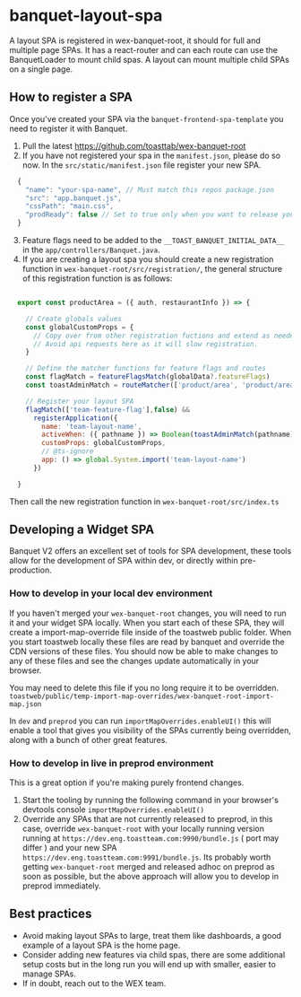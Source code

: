 # banquet-layout-spa

A layout SPA is registered in wex-banquet-root, it should for full and multiple page SPAs. It has a react-router and can each route can use the BanquetLoader to mount child spas. A layout can mount multiple child SPAs on a single page.

## How to register a SPA

Once you've created your SPA via the `banquet-frontend-spa-template` you need to register it with Banquet.

1. Pull the latest <https://github.com/toasttab/wex-banquet-root>
2. If you have not registered your spa in the `manifest.json`, please do so now. In the `src/static/manifest.json` file register your new SPA.

```js
  {
    "name": "your-spa-name", // Must match this repos package.json
    "src": "app.banquet.js",
    "cssPath": "main.css",
    "prodReady": false // Set to true only when you want to release your SPA to production.
  }
```
 3. Feature flags need to be added to the `__TOAST_BANQUET_INITIAL_DATA__` in the `app/controllers/Banquet.java`. 
 4. If you are creating a layout spa you should create a new registration function in `wex-banquet-root/src/registration/`, the general structure of this registration function is as follows:

```js

  export const productArea = ({ auth, restaurantInfo }) => {

    // Create globals values 
    const globalCustomProps = {
      // Copy over from other registration fuctions and extend as needed. 
      // Avoid api requests here as it will slow registration.
    }

    // Define the matcher functions for feature flags and routes
    const flagMatch = featureFlagsMatch(globalData?.featureFlags)
    const toastAdminMatch = routeMatcher(['product/area', 'product/area/*'])

    // Register your layout SPA 
    flagMatch(['team-feature-flag'],false) &&
      registerApplication({
        name: 'team-layout-name',
        activeWhen: ({ pathname }) => Boolean(toastAdminMatch(pathname)),
        customProps: globalCustomProps,
        // @ts-ignore
        app: () => global.System.import('team-layout-name')
      })

  }

```

Then call the new registration function in `wex-banquet-root/src/index.ts`

## Developing a Widget SPA

Banquet V2 offers an excellent set of tools for SPA development, these tools allow for the development of SPA within dev, or directly within pre-production.

### How to develop in your local dev environment

If you haven't merged your `wex-banquet-root` changes, you will need to run it and your widget SPA locally. When you start each of these SPA, they will create a import-map-override file inside of the toastweb public folder. When you start toastweb locally these files are read by banquet and override the CDN versions of these files. You should now be able to make changes to any of these files and see the changes update automatically in your browser.

You may need to delete this file if you no long require it to be overridden.
`toastweb/public/temp-import-map-overrides/wex-banquet-root-import-map.json`

In `dev` and `preprod` you can run `importMapOverrides.enableUI()` this will enable a tool that gives you visibility of the SPAs currently being overridden, along with a bunch of other great features.

### How to develop in live in preprod environment

This is a great option if you're making purely frontend changes.

   1. Start the tooling by running the following command in your browser's devtools console `importMapOverrides.enableUI()`
   2. Override any SPAs that are not currently released to preprod, in this case, override `wex-banquet-root` with your locally running version running at `https://dev.eng.toastteam.com:9990/bundle.js` ( port may differ ) and your new SPA `https://dev.eng.toastteam.com:9991/bundle.js`. Its probably worth getting `wex-banquet-root` merged and released adhoc on preprod as soon as possible, but the above approach will allow you to develop in preprod immediately.

## Best practices

- Avoid making layout SPAs to large, treat them like dashboards, a good example of a layout SPA is the home page.
- Consider adding new features via child spas, there are some additional setup costs but in the long run you will end up with smaller, easier to manage SPAs.
- If in doubt, reach out to the WEX team.
